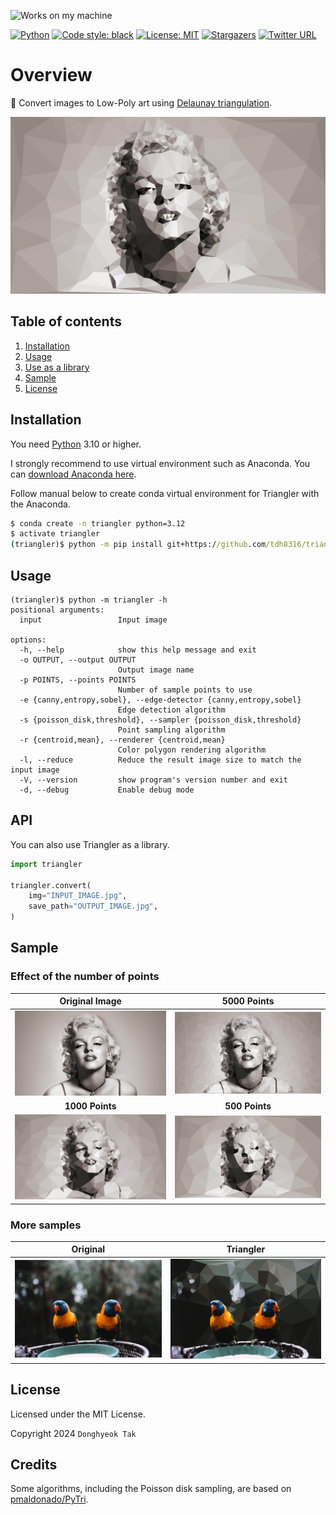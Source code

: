 ![Works on my machine](https://img.shields.io/badge/works-on%20my%20machine-green)

[![Python](https://img.shields.io/badge/Python-%203.10-blue.svg)](https://www.python.org/downloads/)
[![Code style: black](https://img.shields.io/badge/code%20style-black-000000.svg)](https://github.com/psf/black)
[![License: MIT](https://img.shields.io/badge/License-MIT-green.svg)](https://opensource.org/licenses/MIT)
[![Stargazers](https://img.shields.io/github/stars/tdh8316/triangler.svg)](https://github.com/tdh8316/triangler/stargazers)
[![Twitter URL](https://img.shields.io/twitter/url?style=social&url=https%3A%2F%2Fgithub.com%2Ftdh8316%2Ftriangler)](https://twitter.com/intent/tweet?text=Convert%20images%20to%20Low-Poly%20art:&url=https%3A%2F%2Fgithub.com%2Ftdh8316%2Ftriangler)

# Overview

📐 Convert images to Low-Poly art using [Delaunay triangulation](https://en.wikipedia.org/wiki/Delaunay_triangulation).

![sample](images/triangler-monroe.jpg)

## Table of contents

1. [Installation](#installation)
2. [Usage](#usage)
3. [Use as a library](#api)
4. [Sample](#sample)
5. [License](#license)

## Installation

You need [Python](https://www.python.org/) 3.10 or higher.

I strongly recommend to use virtual environment such as Anaconda.
You can [download Anaconda here](https://www.anaconda.com/distribution/#download-section).

Follow manual below to create conda virtual environment for Triangler with the Anaconda.

```cmd
$ conda create -n triangler python=3.12
$ activate triangler
(triangler)$ python -m pip install git+https://github.com/tdh8316/triangler/
```

## Usage

```
(triangler)$ python -m triangler -h
positional arguments:
  input                 Input image

options:
  -h, --help            show this help message and exit
  -o OUTPUT, --output OUTPUT
                        Output image name
  -p POINTS, --points POINTS
                        Number of sample points to use
  -e {canny,entropy,sobel}, --edge-detector {canny,entropy,sobel}
                        Edge detection algorithm
  -s {poisson_disk,threshold}, --sampler {poisson_disk,threshold}
                        Point sampling algorithm
  -r {centroid,mean}, --renderer {centroid,mean}
                        Color polygon rendering algorithm
  -l, --reduce          Reduce the result image size to match the input image
  -V, --version         show program's version number and exit
  -d, --debug           Enable debug mode
```

## API

You can also use Triangler as a library.

```python
import triangler

triangler.convert(
    img="INPUT_IMAGE.jpg",
    save_path="OUTPUT_IMAGE.jpg",
)
```

## Sample

### Effect of the number of points

|                Original Image                |                 5000 Points                  |
|:--------------------------------------------:|:--------------------------------------------:|
|         ![sample](images/monroe.jpg)         | ![sample](images/triangler-monroe-5000p.jpg) |
|               **1000 Points**                |                **500 Points**                |
| ![sample](images/triangler-monroe-1000p.jpg) | ![sample](images/triangler-monroe-500p.jpg)  |

### More samples

| Original                    | Triangler                             |
|-----------------------------|---------------------------------------|
| ![sample](images/birds.jpg) | ![sample](images/triangler-birds.jpg) |


## License

Licensed under the MIT License.

Copyright 2024 `Donghyeok Tak`

## Credits

Some algorithms, including the Poisson disk sampling, are based
on [pmaldonado/PyTri](https://github.com/pmaldonado/PyTri).
